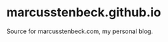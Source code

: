 marcusstenbeck.github.io
========================

Source for marcusstenbeck.com, my personal blog.
